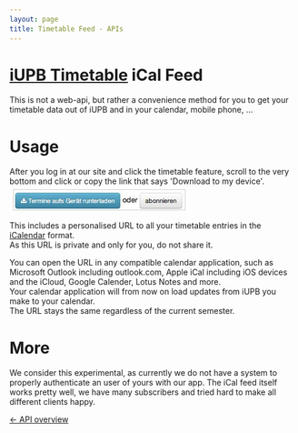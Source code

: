 ```yaml
---
layout: page
title: Timetable Feed - APIs
---
```


[iUPB Timetable](http://www.i-upb.de/timetable) iCal Feed
==================
This is not a web-api, but rather a convenience method for you to get your timetable data out of iUPB and in your calendar, mobile phone, ...

Usage
=====
  
After you log in at our site and click the timetable feature, scroll to the very bottom and click or copy the link that says 'Download to my device'.    
![Screenshot of download button](images/ical-download-screenshot.jpg)

This includes a personalised URL to all your timetable entries in the [iCalendar](http://en.wikipedia.org/wiki/ICalendar) format.    
As this URL is private and only for you, do not share it.

You can open the URL in any compatible calendar application, such as Microsoft Outlook including outlook.com, Apple iCal including iOS devices and the iCloud, Google Calender, Lotus Notes and more.     
Your calendar application will from now on load updates from iUPB you make to your calendar.    
The URL stays the same regardless of the current semester.

More
===============

We consider this experimental, as currently we do not have a system to properly authenticate an user of yours with our app. The iCal feed itself works pretty well, we have many subscribers and tried hard to make all different clients happy.

[← API overview](/apis.html)